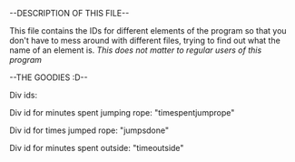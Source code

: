 --DESCRIPTION OF THIS FILE--

This file contains the IDs for different elements of the program so that you don't have to mess around with different files, trying to
find out what the name of an element is. *This does not matter to regular users of this program*

--THE GOODIES :D--

Div ids:

Div id for minutes spent jumping rope: "timespentjumprope"

Div id for times jumped rope: "jumpsdone"

Div id for minutes spent outside: "timeoutside"
